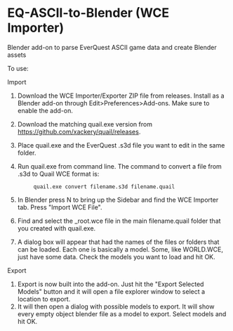 # EQ-ASCII-to-Blender (WCE Importer)
Blender add-on to parse EverQuest ASCII game data and create Blender assets

To use:

Import

1) Download the WCE Importer/Exporter ZIP file from releases. Install as a Blender add-on through Edit>Preferences>Add-ons. Make sure to enable the add-on.
2) Download the matching quail.exe version from https://github.com/xackery/quail/releases.
3) Place quail.exe and the EverQuest .s3d file you want to edit in the same folder.
4) Run quail.exe from command line. The command to convert a file from .s3d to Quail WCE format is:

            quail.exe convert filename.s3d filename.quail
   
5) In Blender press N to bring up the Sidebar and find the WCE Importer tab. Press "Import WCE File".
6) Find and select the _root.wce file in the main filename.quail folder that you created with quail.exe.
7) A dialog box will appear that had the names of the files or folders that can be loaded. Each one is basically a model. Some, like WORLD.WCE, just have some data. Check the models you want to load and hit OK.

Export

1) Export is now built into the add-on. Just hit the "Export Selected Models" button and it will open a file explorer window to select a location to export.
2) It will then open a dialog with possible models to export. It will show every empty object blender file as a model to export. Select models and hit OK.
